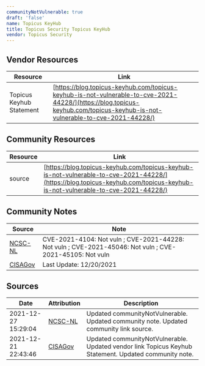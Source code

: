 ```yaml
---
communityNotVulnerable: true
draft: 'false'
name: Topicus KeyHub
title: Topicus Security Topicus KeyHub
vendor: Topicus Security
---
```


## Vendor Resources
| Resource | Link |
| --- | --- |
| Topicus Keyhub Statement | [https://blog.topicus-keyhub.com/topicus-keyhub-is-not-vulnerable-to-cve-2021-44228/](https://blog.topicus-keyhub.com/topicus-keyhub-is-not-vulnerable-to-cve-2021-44228/) |

## Community Resources
| Resource | Link |
| --- | --- |
| source | [https://blog.topicus-keyhub.com/topicus-keyhub-is-not-vulnerable-to-cve-2021-44228/](https://blog.topicus-keyhub.com/topicus-keyhub-is-not-vulnerable-to-cve-2021-44228/) |

## Community Notes
| Source | Note |
| --- | --- |
| [NCSC-NL](https://github.com/NCSC-NL/log4shell/blob/main/software/README.md) | CVE-2021-4104: Not vuln ; CVE-2021-44228: Not vuln ; CVE-2021-45046: Not vuln ; CVE-2021-45105: Not vuln </ul> |
| [CISAGov](https://raw.githubusercontent.com/cisagov/log4j-affected-db/develop/README.md) | Last Update: 12/20/2021 |

## Sources
| Date | Attribution | Description |
| --- | --- | --- |
| 2021-12-27 15:29:04 | [NCSC-NL](https://github.com/NCSC-NL/log4shell/blob/main/software/README.md) | Updated communityNotVulnerable. Updated community note. Updated community link source.  |
| 2021-12-21 22:43:46 | [CISAGov](https://raw.githubusercontent.com/cisagov/log4j-affected-db/develop/README.md) | Updated communityNotVulnerable. Updated vendor link Topicus Keyhub Statement. Updated community note.  |
